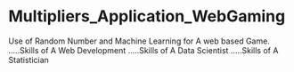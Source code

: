 # Multipliers_Application_WebGaming
Use of Random Number and Machine Learning for A web based Game.
.....Skills of A Web Development
.....Skills of A Data Scientist
.....Skills of A Statistician

